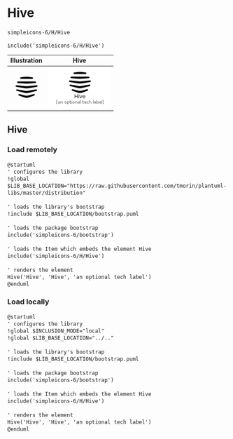 # Hive


```text
simpleicons-6/H/Hive
```

```text
include('simpleicons-6/H/Hive')
```



| Illustration | Hive |
| :---: | :---: |
| ![illustration for Illustration](../../simpleicons-6/H/Hive.png) | ![illustration for Hive](../../simpleicons-6/H/Hive.Local.png) |




## Hive

### Load remotely
```plantuml
@startuml
' configures the library
!global $LIB_BASE_LOCATION="https://raw.githubusercontent.com/tmorin/plantuml-libs/master/distribution"

' loads the library's bootstrap
!include $LIB_BASE_LOCATION/bootstrap.puml

' loads the package bootstrap
include('simpleicons-6/bootstrap')

' loads the Item which embeds the element Hive
include('simpleicons-6/H/Hive')

' renders the element
Hive('Hive', 'Hive', 'an optional tech label')
@enduml
```

### Load locally
```plantuml
@startuml
' configures the library
!global $INCLUSION_MODE="local"
!global $LIB_BASE_LOCATION="../.."

' loads the library's bootstrap
!include $LIB_BASE_LOCATION/bootstrap.puml

' loads the package bootstrap
include('simpleicons-6/bootstrap')

' loads the Item which embeds the element Hive
include('simpleicons-6/H/Hive')

' renders the element
Hive('Hive', 'Hive', 'an optional tech label')
@enduml
```

